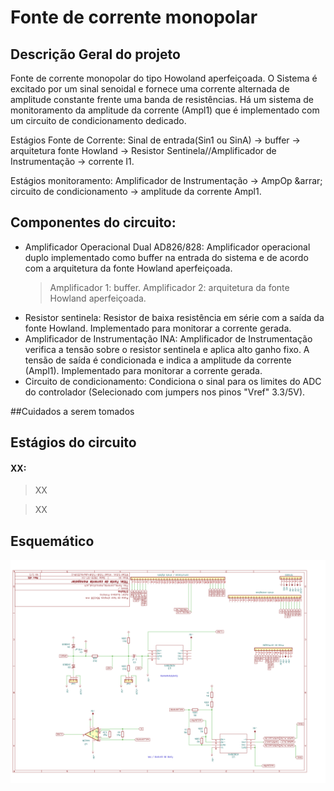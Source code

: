 # Fonte de corrente monopolar

## Descrição Geral do projeto

Fonte de corrente monopolar do tipo Howoland aperfeiçoada. O Sistema é excitado por um sinal senoidal e fornece uma corrente alternada de amplitude constante frente uma banda de resistências. Há um sistema de monitoramento da amplitude da corrente (Ampl1) que é implementado com um circuito de condicionamento dedicado.

Estágios Fonte de Corrente: Sinal de entrada(Sin1 ou SinA) &rarr; buffer &rarr; arquitetura fonte Howland &rarr; Resistor Sentinela//Amplificador de Instrumentação &rarr;  corrente I1.

Estágios monitoramento: Amplificador de Instrumentação &rarr; AmpOp &arrar; circuito de condicionamento &rarr; amplitude da corrente Ampl1.

## Componentes do circuito:

- Amplificador Operacional Dual AD826/828: Amplificador operacional duplo implementado como buffer na entrada do sistema e de acordo com a arquitetura da fonte Howland aperfeiçoada.
	>Amplificador 1: buffer.
	>Amplificador 2: arquitetura da fonte Howland aperfeiçoada.
- Resistor sentinela: Resistor de baixa resistência em série com a saída da fonte Howland. Implementado para monitorar a corrente gerada.
- Amplificador de Instrumentação INA: Amplificador de Instrumentação verifica a tensão sobre o resistor sentinela e aplica alto ganho fixo. A tensão de saída é condicionada e indica a amplitude da corrente (Ampl1).  Implementado para monitorar a corrente gerada. 
- Circuito de condicionamento: Condiciona o sinal para os limites do ADC do controlador (Selecionado com jumpers nos pinos "Vref" 3.3/5V). 



##Cuidados a serem tomados


## Estágios do circuito

#### XX:

>XX

>XX





## Esquemático

![Fonte de corrente howland aperfeiçoada monopolar - Kicad](https://github.com/Pinheirogustavo/PCB_projects/blob/main/KiCadProjects/Fonte_Corrente_Monopolar/prints/Fonte_corrente_monopolar_esquematico.png)



